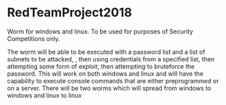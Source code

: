 # RedTeamProject2018
Worm for windows and linux. To be used for purposes of Security Competitions only.


The worm will be able to be executed with a password list and a list of subnets to be attacked,
, then using credentials from a specified list, then attempting some form of exploit, then attempting to bruteforce the password. This will work on both windows and linux and will have the capability to execute console commands that are either preprogrammed or on a server. There will be two worms which will spread from windows to windows and linux to linux

